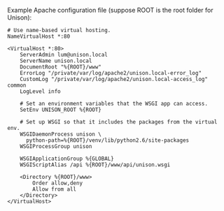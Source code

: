 Example Apache configuration file (suppose ROOT is the root folder for Unison):

    # Use name-based virtual hosting.
    NameVirtualHost *:80

    <VirtualHost *:80>
        ServerAdmin lum@unison.local
        ServerName unison.local
        DocumentRoot "%{ROOT}/www"
        ErrorLog "/private/var/log/apache2/unison.local-error_log"
        CustomLog "/private/var/log/apache2/unison.local-access_log" common
        LogLevel info

        # Set an environment variables that the WSGI app can access.
        SetEnv UNISON_ROOT %{ROOT}

        # Set up WSGI so that it includes the packages from the virtual env.
        WSGIDaemonProcess unison \
          python-path=%{ROOT}/venv/lib/python2.6/site-packages
        WSGIProcessGroup unison

        WSGIApplicationGroup %{GLOBAL}
        WSGIScriptAlias /api %{ROOT}/www/api/unison.wsgi

        <Directory %{ROOT}/www>
            Order allow,deny
            Allow from all
        </Directory>
    </VirtualHost>
